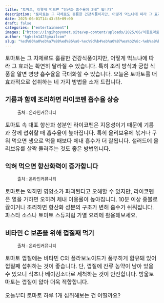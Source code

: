 ```yaml
---
title: "토마토, 이렇게 먹으면 “항산화 흡수율이 2배” 됩니다"
description: "토마토는 그 자체로도 훌륭한 건강식품이지만, 어떻게 먹느냐에 따라 그 효과는 확연히 달라질 수 있습니다. 특히 조리 방식과 궁합 식품을 알면 영양 흡수율을 극대화할 수 있습니다. 오늘은 토마토를 더 효과적으로 섭취하는 네 가지 방법을 소개 드립니다."
date: 2025-06-01T14:43:55+09:00
draft: false
categories: ["entertainment"]
images: ["https://ingihgoyonet.site/wp-content/uploads/2025/06/익힌토마토-856x1024.jpg", "https://ingihgoyonet.site/wp-content/uploads/2025/06/토마토효능-576x1024.jpg", "https://ingihgoyonet.site/wp-content/uploads/2025/06/토마토노래-1-1024x683.jpg"]
author: "kgkstn1423gmailcom"
slug: "%ed%86%a0%eb%a7%88%ed%86%a0-%ec%9d%b4%eb%a0%87%ea%b2%8c-%eb%a8%b9%ec%9c%bc%eb%a9%b4-%ed%95%ad%ec%82%b0%ed%99%94-%ed%9d%a1%ec%88%98%ec%9c%a8%ec%9d%b4-2%eb%b0%b0-%eb%90%a9%eb%8b%88"
---
```


<p style="font-size:18px">토마토는 그 자체로도 훌륭한 건강식품이지만, 어떻게 먹느냐에 따라 그 효과는 확연히 달라질 수 있습니다. 특히 조리 방식과 궁합 식품을 알면 영양 흡수율을 극대화할 수 있습니다. 오늘은 토마토를 더 효과적으로 섭취하는 네 가지 방법을 소개 드립니다.</p> <h2 >기름과 함께 조리하면 라이코펜 흡수율 상승</h2> <figure ><img src="https://ingihgoyonet.site/wp-content/uploads/2025/06/익힌토마토-856x1024.jpg" alt="" style="aspect-ratio:16/9;object-fit:cover"/><figcaption >출처 : 온라인커뮤니티</figcaption></figure> <p style="font-size:18px">토마토 속 대표 항산화 성분인 라이코펜은 지용성이기 때문에 기름과 함께 섭취할 때 흡수율이 높아집니다. 특히 올리브유에 볶거나 구워 먹으면 생으로 먹을 때보다 체내 흡수가 더 잘됩니다. 샐러드에 올리브유를 살짝 둘러주는 것도 좋은 방법입니다.</p> <h2 >익혀 먹으면 항산화력이 증가합니다</h2> <figure ><img src="https://ingihgoyonet.site/wp-content/uploads/2025/06/토마토효능-576x1024.jpg" alt="" style="aspect-ratio:16/9;object-fit:cover"/><figcaption >출처 : 온라인커뮤니티</figcaption></figure> <p style="font-size:18px">토마토는 익히면 영양소가 파괴된다고 오해할 수 있지만, 라이코펜은 열을 가하면 오히려 체내 이용률이 높아집니다. 10분 이상 중불로 끓이거나 조리하면 항산화 성분의 구조가 변해 흡수가 쉬워집니다. 파스타 소스나 토마토 스튜처럼 가열 요리에 활용해보세요.</p> <h2 >비타민 C 보존을 위해 껍질째 먹기</h2> <figure ><img src="https://ingihgoyonet.site/wp-content/uploads/2025/06/토마토노래-1-1024x683.jpg" alt="" style="aspect-ratio:16/9;object-fit:cover"/><figcaption >출처 : 온라인커뮤니티</figcaption></figure> <p style="font-size:18px">토마토 껍질에는 비타민 C와 플라보노이드가 풍부하게 함유돼 있어 껍질째 섭취하는 것이 좋습니다. 단, 껍질에 잔류 농약이 남아 있을 수 있으니 식초나 베이킹소다로 세척하는 것이 안전합니다. 방울토마토는 껍질이 얇아 더욱 적합합니다.</p> <p style="font-size:18px">오늘부터 토마토 하루 1개 섭취해보는 건 어떨까요?</p>